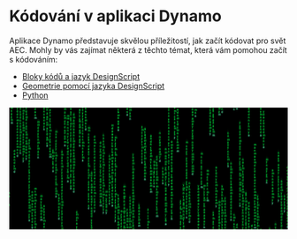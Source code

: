 # Kódování v aplikaci Dynamo

Aplikace Dynamo představuje skvělou příležitostí, jak začít kódovat pro svět AEC. Mohly by vás zajímat některá z těchto témat, která vám pomohou začít s kódováním:

* [Bloky kódů a jazyk DesignScript](8-1\_code-blocks-and-design-script/)
* [Geometrie pomocí jazyka DesignScript](8-2\_geometry-with-design-script/)
* [Python](8-3\_python/)

![](<./images/image (17).png>)
